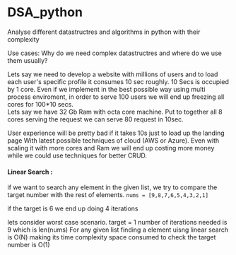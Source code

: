 # DSA_python
Analyse different datastructres and algorithms in python with their complexity

Use cases: Why do we need complex datastructres and where do we use them usually?

Lets say we need to develop a website with millions of users and to load each user's specific profile it consumes 10 sec roughly.
10 Secs is occupied by 1 core. Even if we implement in the best possible way using multi process enviroment,
in order to serve 100 users we will end up freezing all cores for 100*10  secs.  
Lets say we have 32 Gb Ram with octa core machine. Put to together all 8 cores serving the request we can serve 80 request in 10sec.

User experience will be pretty bad if it takes 10s just to load up the landing page
With latest possible techniques of cloud (AWS or Azure). Even with scaling it with more cores and Ram we will end up costing more money
while we could use techniques for better CRUD. 

#### Linear Search :
if we want to search any element in the given list, we try to compare the target number with the rest of elements.
`nums = [9,8,7,6,5,4,3,2,1]`

if the target is 6
we end up doing 4 iterations 

lets consider worst case scenario.
target = 1
number of iterations needed is 9 which is len(nums)
For any given list finding a element uisng linear search is O(N) making its time complexity
space consumed to check the target number is O(1)


